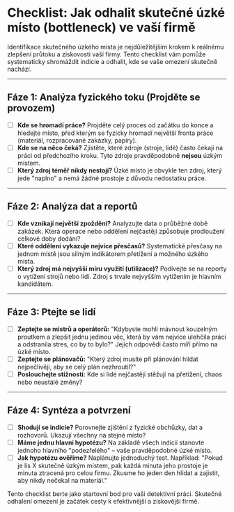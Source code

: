 # Checklist: Jak odhalit skutečné úzké místo (bottleneck) ve vaší firmě

Identifikace skutečného úzkého místa je nejdůležitějším krokem k reálnému zlepšení průtoku a ziskovosti vaší firmy. Tento checklist vám pomůže systematicky shromáždit indicie a odhalit, kde se vaše omezení skutečně nachází.

---
## Fáze 1: Analýza fyzického toku (Projděte se provozem)

- [ ] **Kde se hromadí práce?** Projděte celý proces od začátku do konce a hledejte místo, před kterým se fyzicky hromadí největší fronta práce (materiál, rozpracované zakázky, papíry).
- [ ] **Kde se na něco čeká?** Zjistěte, které zdroje (stroje, lidé) často čekají na práci od předchozího kroku. Tyto zdroje pravděpodobně **nejsou** úzkým místem.
- [ ] **Který zdroj téměř nikdy nestojí?** Úzké místo je obvykle ten zdroj, který jede "naplno" a nemá žádné prostoje z důvodu nedostatku práce.

---
## Fáze 2: Analýza dat a reportů

- [ ] **Kde vznikají největší zpoždění?** Analyzujte data o průběžné době zakázek. Která operace nebo oddělení nejčastěji způsobuje prodloužení celkové doby dodání?
- [ ] **Které oddělení vykazuje nejvíce přesčasů?** Systematické přesčasy na jednom místě jsou silným indikátorem přetížení a možného úzkého místa.
- [ ] **Který zdroj má nejvyšší míru využití (utilizace)?** Podívejte se na reporty o vytížení strojů nebo lidí. Zdroj s trvale nejvyšším vytížením je hlavním kandidátem.

---
## Fáze 3: Ptejte se lidí

- [ ] **Zeptejte se mistrů a operátorů:** "Kdybyste mohli mávnout kouzelným proutkem a zlepšit jednu jedinou věc, která by vám nejvíce ulehčila práci a odstranila stres, co by to bylo?" Jejich odpovědi často míří přímo na úzké místo.
- [ ] **Zeptejte se plánovačů:** "Který zdroj musíte při plánování hlídat nejpečlivěji, aby se celý plán nezhroutil?"
- [ ] **Poslouchejte stížnosti:** Kde si lidé nejčastěji stěžují na přetížení, chaos nebo neustálé změny?

---
## Fáze 4: Syntéza a potvrzení

- [ ] **Shodují se indicie?** Porovnejte zjištění z fyzické obchůzky, dat a rozhovorů. Ukazují všechny na stejné místo?
- [ ] **Máme jednu hlavní hypotézu?** Na základě všech indicií stanovte jednoho hlavního "podezřelého" – vaše pravděpodobné úzké místo.
- [ ] **Jak hypotézu ověříme?** Naplánujte jednoduchý test. Například: "Pokud je lis X skutečně úzkým místem, pak každá minuta jeho prostoje je minuta ztracená pro celou firmu. Zkusme ho jeden den hlídat a zajistit, aby nikdy nečekal na materiál."

Tento checklist berte jako startovní bod pro vaši detektivní práci. Skutečné odhalení omezení je začátek cesty k efektivnější a ziskovější firmě.